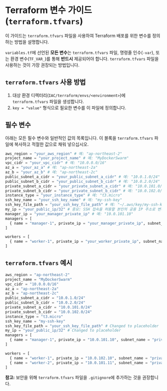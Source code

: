 # Terraform 변수 가이드 (`terraform.tfvars`)

이 가이드는 `terraform.tfvars` 파일을 사용하여 Terraform 배포를 위한 변수를 정의하는 방법을 설명합니다.

`variables.tf`에 선언된 **모든 변수**는 `terraform.tfvars` 파일, 명령줄 인수(`-var`), 또는 환경 변수(`TF_VAR_`)를 통해 **반드시** 제공되어야 합니다. `terraform.tfvars` 파일을 사용하는 것이 가장 권장되는 방법입니다.

## `terraform.tfvars` 사용 방법

1.  대상 환경 디렉터리(`IAC/terraform/envs/<environment>`)에 `terraform.tfvars` 파일을 생성합니다.
2.  `key = "value"` 형식으로 필요한 변수를 이 파일에 정의합니다.

## 필수 변수

아래는 모든 필수 변수와 일반적인 값의 목록입니다. 이 블록을 `terraform.tfvars` 파일에 복사하고 적절한 값으로 채워 넣으십시오.

```terraform
aws_region = "your_aws_region" # 예: "ap-northeast-2"
project_name = "your_project_name" # 예: "MyDockerSwarm"
vpc_cidr = "your_vpc_cidr" # 예: "10.0.0.0/16"
az_a = "your_az_a" # 예: "ap-northeast-2a"
az_b = "your_az_b" # 예: "ap-northeast-2c"
public_subnet_a_cidr = "your_public_subnet_a_cidr" # 예: "10.0.1.0/24"
public_subnet_b_cidr = "your_public_subnet_b_cidr" # 예: "10.0.2.0/24"
private_subnet_a_cidr = "your_private_subnet_a_cidr" # 예: "10.0.101.0/24"
private_subnet_b_cidr = "your_private_subnet_b_cidr" # 예: "10.0.102.0/24"
instance_type = "your_instance_type" # 예: "t3.micro"
ssh_key_name = "your_ssh_key_name" # 예: "my-ssh-key"
ssh_key_file_path = "your_ssh_key_file_path" # 예: "~/.aws/key/my-ssh-key.pem"
my_ip = "your_public_ip/32" # 중요: SSH 접속을 허용할 본인의 공용 IP 주소로 변경하십시오. 예: "203.0.113.45/32"
manager_ip = "your_manager_private_ip" # 예: "10.0.101.10"
managers = [
  { name = "manager-1", private_ip = "your_manager_private_ip", subnet_name = "your_manager_subnet_alias" }
]

workers = [
  { name = "worker-1", private_ip = "your_worker_private_ip", subnet_name = "your_worker_subnet_alias" }
]
```

## `terraform.tfvars` 예시

```terraform
aws_region = "ap-northeast-2"
project_name = "MyDockerSwarm"
vpc_cidr = "10.0.0.0/16"
az_a = "ap-northeast-2a"
az_b = "ap-northeast-2c"
public_subnet_a_cidr = "10.0.1.0/24"
public_subnet_b_cidr = "10.0.2.0/24"
private_subnet_a_cidr = "10.0.101.0/24"
private_subnet_b_cidr = "10.0.102.0/24"
instance_type = "t3.micro"
ssh_key_name = "my-ssh-key"
ssh_key_file_path = "your_ssh_key_file_path" # Changed to placeholder
my_ip = "your_public_ip/32" # Changed to placeholder
managers = [
  { name = "manager-1", private_ip = "10.0.101.10", subnet_name = "private-a" }
]

workers = [
  { name = "worker-1", private_ip = "10.0.102.10", subnet_name = "private-b" },
  { name = "worker-2", private_ip = "10.0.101.11", subnet_name = "private-a" }
]
```

**참고:** 보안을 위해 `terraform.tfvars` 파일을 `.gitignore`에 추가하는 것을 권장합니다.
